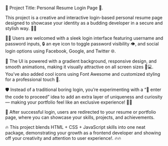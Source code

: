 🚀 Project Title: Personal Resume Login Page 🔐.

This project is a creative and interactive login-based personal resume page designed to showcase your identity as a budding developer in a secure and stylish way. 💼✨

🧑‍💻 Users are welcomed with a sleek login interface featuring username and password inputs, 🔒 an eye icon to toggle password visibility 👁, and social login options using Facebook, Google, and Twitter 🌐.

🎨 The UI is powered with a gradient background, responsive design, and smooth animations, making it visually attractive on all screen sizes 📱💻. You’ve also added cool icons using Font Awesome and customized styling for a professional touch 🎯.

🛡 Instead of a traditional boring login, you’re experimenting with a “🔑 enter the code to proceed” idea to add an extra layer of uniqueness and curiosity — making your portfolio feel like an exclusive experience! 🧠💡

📁 After successful login, users are redirected to your resume or portfolio page, where you can showcase your skills, projects, and achievements.

🔥 This project blends HTML + CSS + JavaScript skills into one neat package, demonstrating your growth as a frontend developer and showing off your creativity and attention to user experience!.
🔥🔥
